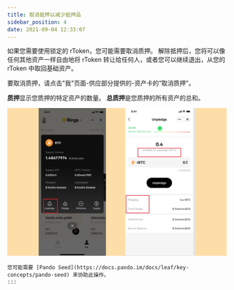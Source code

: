 ```yaml
---
title: 取消抵押以减少抵押品
sidebar_position: 4
date: 2021-09-04 12:33:07
---
```


如果您需要使用锁定的 rToken，您可能需要取消质押。 解除抵押后，您将可以像任何其他资产一样自由地将 rToken 转让给任何人，或者您可以继续退出，从您的 rToken 中取回基础资产。

要取消质押，请点击"我"页面-供应部分提供的-资产卡的“取消质押”。

**质押**显示您质押的特定资产的数量。 **总质押**是您质押的所有资产的总和。

![](../assets/unpledge1.jpg)

````mdx-code-block
您可能需要 [Pando Seed](https://docs.pando.im/docs/leaf/key-concepts/pando-seed) 来协助此操作。
:::
````
